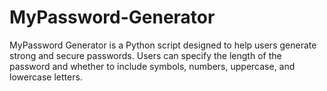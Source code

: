 # MyPassword-Generator
MyPassword Generator is a Python script designed to help users generate strong and secure passwords. Users can specify the length of the password and whether to include symbols, numbers, uppercase, and lowercase letters.

